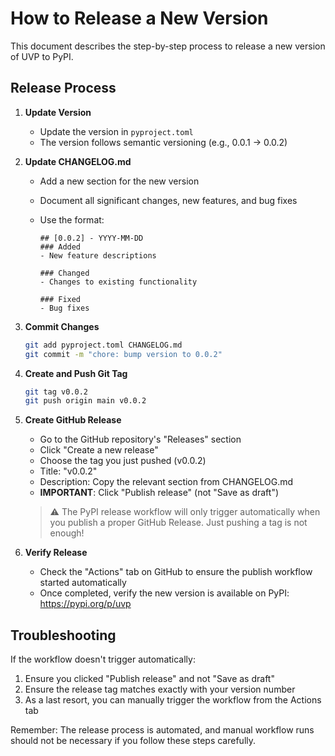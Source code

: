 # How to Release a New Version

This document describes the step-by-step process to release a new version of UVP to PyPI.

## Release Process

1. **Update Version**

   - Update the version in `pyproject.toml`
   - The version follows semantic versioning (e.g., 0.0.1 → 0.0.2)

2. **Update CHANGELOG.md**

   - Add a new section for the new version
   - Document all significant changes, new features, and bug fixes
   - Use the format:

     ```
     ## [0.0.2] - YYYY-MM-DD
     ### Added
     - New feature descriptions

     ### Changed
     - Changes to existing functionality

     ### Fixed
     - Bug fixes
     ```

3. **Commit Changes**

   ```bash
   git add pyproject.toml CHANGELOG.md
   git commit -m "chore: bump version to 0.0.2"
   ```

4. **Create and Push Git Tag**

   ```bash
   git tag v0.0.2
   git push origin main v0.0.2
   ```

5. **Create GitHub Release**

   - Go to the GitHub repository's "Releases" section
   - Click "Create a new release"
   - Choose the tag you just pushed (v0.0.2)
   - Title: "v0.0.2"
   - Description: Copy the relevant section from CHANGELOG.md
   - **IMPORTANT**: Click "Publish release" (not "Save as draft")

   > ⚠️ The PyPI release workflow will only trigger automatically when you publish a proper GitHub
   > Release. Just pushing a tag is not enough!

6. **Verify Release**
   - Check the "Actions" tab on GitHub to ensure the publish workflow started automatically
   - Once completed, verify the new version is available on PyPI: https://pypi.org/p/uvp

## Troubleshooting

If the workflow doesn't trigger automatically:

1. Ensure you clicked "Publish release" and not "Save as draft"
2. Ensure the release tag matches exactly with your version number
3. As a last resort, you can manually trigger the workflow from the Actions tab

Remember: The release process is automated, and manual workflow runs should not be necessary if you
follow these steps carefully.
